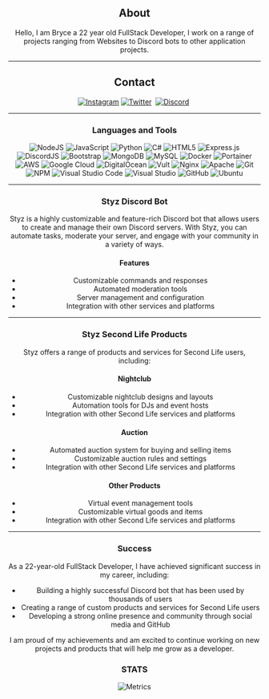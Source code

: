 <div align="center">
  
## About
Hello, I am Bryce a 22 year old FullStack Developer, I work on a range of projects ranging from Websites to Discord bots to other application projects.

-------------------

## Contact
<a href="https://www.instagram.com/v1ukofficial/">![Instagram](https://img.shields.io/badge/V1ukOfficial-%23E4405F.svg?style=for-the-badge&logo=Instagram&logoColor=white)</a> <a href="https://twitter.com/V1uk_"><img alt="Twitter" src="https://img.shields.io/badge/Twitter-1DA1F2?style=for-the-badge&logo=twitter&logoColor=white"></a>&nbsp; <a href="https://discordapp.com/users/962076477325729833"><img alt="Discord" src="https://img.shields.io/badge/Discord-525DDB?style=for-the-badge&logo=discord&logoColor=white"></a>&nbsp;

-------------------

### Languages and Tools  
![NodeJS](https://img.shields.io/badge/node.js-%2343853D.svg?style=for-the-badge&logo=node.js&logoColor=white) ![JavaScript](https://img.shields.io/badge/javascript-%23323330.svg?style=for-the-badge&logo=javascript&logoColor=%23F7DF1E) ![Python](https://img.shields.io/badge/python-%2314354C.svg?style=for-the-badge&logo=python&logoColor=white) ![C#](https://img.shields.io/badge/c%23-%23239120.svg?style=for-the-badge&logo=c-sharp&logoColor=white) ![HTML5](https://img.shields.io/badge/html5-%23E34F26.svg?style=for-the-badge&logo=html5&logoColor=white) ![Express.js](https://img.shields.io/badge/express.js-%23404d59.svg?style=for-the-badge&logo=express&logoColor=%2361DAFB) ![DiscordJS](https://img.shields.io/badge/discord.js-%232C3454.svg?style=for-the-badge&logo=Discord&logoColor=Blue) ![Bootstrap](https://img.shields.io/badge/bootstrap-%23563D7C.svg?style=for-the-badge&logo=bootstrap&logoColor=white) ![MongoDB](https://img.shields.io/badge/MongoDB-%234ea94b.svg?style=for-the-badge&logo=mongodb&logoColor=white) ![MySQL](https://img.shields.io/badge/mysql-%2300f.svg?style=for-the-badge&logo=mysql&logoColor=white) ![Docker](https://img.shields.io/badge/docker-%230db7ed.svg?style=for-the-badge&logo=docker&logoColor=white) ![Portainer](https://img.shields.io/badge/Portainer-%230072C6.svg?style=for-the-badge&logo=Portainer&logoColor=white) ![AWS](https://img.shields.io/badge/AWS-%23FF9900.svg?style=for-the-badge&logo=amazon-aws&logoColor=white) ![Google Cloud](https://img.shields.io/badge/GoogleCloud-%234285F4.svg?style=for-the-badge&logo=google-cloud&logoColor=white) ![DigitalOcean](https://img.shields.io/badge/DigitalOcean-%230167ff.svg?style=for-the-badge&logo=digitalOcean&logoColor=white) ![Vult](https://img.shields.io/badge/vultr-%23039BE5.svg?style=for-the-badge&logo=vultr) ![Nginx](https://img.shields.io/badge/nginx-%23009639.svg?style=for-the-badge&logo=nginx&logoColor=white) ![Apache](https://img.shields.io/badge/apache-%23D42029.svg?style=for-the-badge&logo=apache&logoColor=white) ![Git](https://img.shields.io/badge/git-%23F05033.svg?style=for-the-badge&logo=git&logoColor=white) ![NPM](https://img.shields.io/badge/NPM-%23000000.svg?style=for-the-badge&logo=npm&logoColor=white) ![Visual Studio Code](https://img.shields.io/badge/VisualStudioCode-0078d7.svg?style=for-the-badge&logo=visual-studio-code&logoColor=white) ![Visual Studio](https://img.shields.io/badge/VisualStudio-5C2D91.svg?style=for-the-badge&logo=visual-studio&logoColor=white) ![GitHub](https://img.shields.io/badge/github-%23121011.svg?style=for-the-badge&logo=github&logoColor=white) ![Ubuntu](https://img.shields.io/badge/Ubuntu-E95420?style=for-the-badge&logo/ubuntu&logoColor.white)

-------------------

### Styz Discord Bot

Styz is a highly customizable and feature-rich Discord bot that allows users to create and manage their own Discord servers. With Styz, you can automate tasks, moderate your server, and engage with your community in a variety of ways.

#### Features

* Customizable commands and responses
* Automated moderation tools
* Server management and configuration
* Integration with other services and platforms

-------------------

### Styz Second Life Products

Styz offers a range of products and services for Second Life users, including:

#### Nightclub

* Customizable nightclub designs and layouts
* Automation tools for DJs and event hosts
* Integration with other Second Life services and platforms

#### Auction

* Automated auction system for buying and selling items
* Customizable auction rules and settings
* Integration with other Second Life services and platforms

#### Other Products

* Virtual event management tools
* Customizable virtual goods and items
* Integration with other Second Life services and platforms

-------------------

### Success

As a 22-year-old FullStack Developer, I have achieved significant success in my career, including:

* Building a highly successful Discord bot that has been used by thousands of users
* Creating a range of custom products and services for Second Life users
* Developing a strong online presence and community through social media and GitHub

I am proud of my achievements and am excited to continue working on new projects and products that will help me grow as a developer.

### STATS 
![Metrics](https://metrics.lecoq.io/V1uk?template=classic&base.indepth=true&isocalendar=1&achievements=1&base=header%2C%20activity%2C%20community%2C%20repositories%2C%20metadata&base.indepth=true&base.hireable=false&base.skip=false&isocalendar=false&isocalendar.duration=half-year&achievements=false&achievements.threshold=C&achievements.secrets=true&achievements.display=compact&achievements.limit=0&config.timezone=America%2FNew_York&config.octicon=true&config.display=columns)
